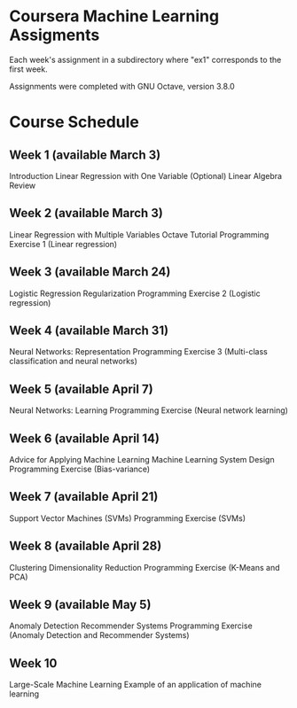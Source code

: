 # Coursera Machine Learning Assigments

Each week's assignment in a subdirectory where "ex1" corresponds to the first week.

Assignments were completed with GNU Octave, version 3.8.0

# Course Schedule

## Week 1 (available March 3)
Introduction
Linear Regression with One Variable
(Optional) Linear Algebra Review

## Week 2 (available March 3)
Linear Regression with Multiple Variables
Octave Tutorial
Programming Exercise 1 
(Linear regression)

## Week 3 (available March 24)
Logistic Regression
Regularization
Programming Exercise 2 
(Logistic regression)

## Week 4 (available March 31)
Neural Networks: Representation
Programming Exercise 3 
(Multi-class classification and neural networks)

## Week 5 (available April 7)
Neural Networks: Learning
Programming Exercise 
(Neural network learning)

## Week 6 (available April 14)
Advice for Applying Machine Learning
Machine Learning System Design
Programming Exercise (Bias-variance)

## Week 7 (available April 21)
Support Vector Machines (SVMs)
Programming Exercise (SVMs)

## Week 8 (available April 28)
Clustering
Dimensionality Reduction
Programming Exercise (K-Means and PCA)

## Week 9 (available May 5)
Anomaly Detection
Recommender Systems
Programming Exercise 
(Anomaly Detection and Recommender Systems)

## Week 10
Large-Scale Machine Learning
Example of an application of machine learning
